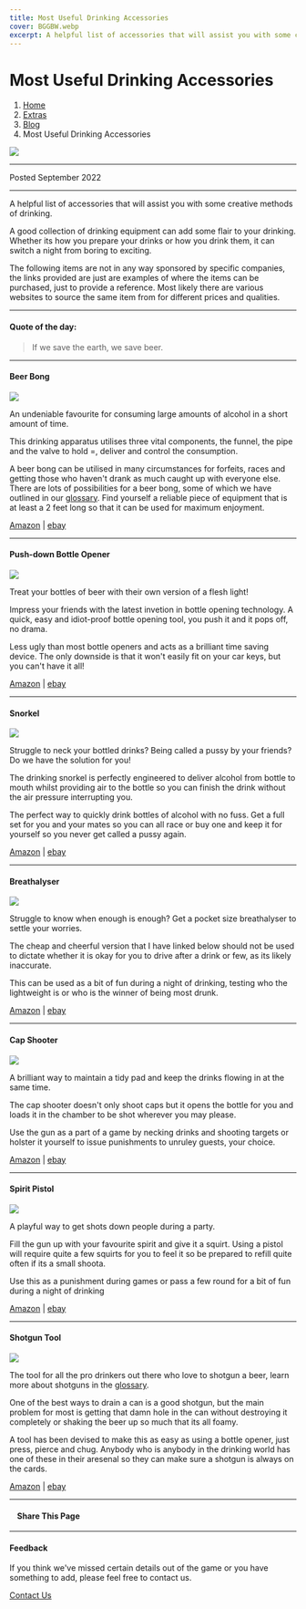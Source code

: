 ```yaml
---
title: Most Useful Drinking Accessories
cover: BGGBW.webp
excerpt: A helpful list of accessories that will assist you with some creative methods of drinking.
---
```


# Most Useful Drinking Accessories

1.  [Home](index)
2.  [Extras](extras)
3.  [Blog](extras/blog)
4.  Most Useful Drinking Accessories

![](/images/mostusefuldrinkingaccessories.webp)

* * *

Posted September 2022

* * *

A helpful list of accessories that will assist you with some creative methods of drinking.

A good collection of drinking equipment can add some flair to your drinking. Whether its how you prepare your drinks or how you drink them, it can switch a night from boring to exciting.

The following items are not in any way sponsored by specific companies, the links provided are just are examples of where the items can be purchased, just to provide a reference. Most likely there are various websites to source the same item from for different prices and qualities.

* * *

#### Quote of the day:

> If we save the earth, we save beer.

* * *

#### Beer Bong

![](/images/beerbong.webp)  
  

An undeniable favourite for consuming large amounts of alcohol in a short amount of time.

This drinking apparatus utilises three vital components, the funnel, the pipe and the valve to hold =, deliver and control the consumption.

A beer bong can be utilised in many circumstances for forfeits, races and getting those who haven't drank as much caught up with everyone else. There are lots of possibilities for a beer bong, some of which we have outlined in our [glossary](extras/glossary). Find yourself a reliable piece of equipment that is at least a 2 feet long so that it can be used for maximum enjoyment.

[Amazon](https://www.amazon.co.uk/Beer-Booze-Chugger-Funnel-Thick/dp/B07HWZK7J2/) | [ebay](https://www.ebay.co.uk/itm/203719414405)

* * *

#### Push-down Bottle Opener

![](/images/pushdownbottleopener.webp)  
  

Treat your bottles of beer with their own version of a flesh light!

Impress your friends with the latest invetion in bottle opening technology. A quick, easy and idiot-proof bottle opening tool, you push it and it pops off, no drama.

Less ugly than most bottle openers and acts as a brilliant time saving device. The only downside is that it won't easily fit on your car keys, but you can't have it all!

[Amazon](https://www.amazon.co.uk/Stainless-Automatic-Magnetic-Openers-Gadgets/dp/B08N6DDBMP) | [ebay](https://www.ebay.co.uk/itm/254849089103)

* * *

#### Snorkel

![](/images/snorkel.webp)  
  

Struggle to neck your bottled drinks? Being called a pussy by your friends? Do we have the solution for you!

The drinking snorkel is perfectly engineered to deliver alcohol from bottle to mouth whilst providing air to the bottle so you can finish the drink without the air pressure interrupting you.

The perfect way to quickly drink bottles of alcohol with no fuss. Get a full set for you and your mates so you can all race or buy one and keep it for yourself so you never get called a pussy again.

[Amazon](https://www.amazon.co.uk/YRO-Entertainment-Drinking-Dispenser-Fluorescent/dp/B094XT8F3R/) | [ebay](https://www.ebay.co.uk/itm/304632909626)

* * *

#### Breathalyser

![](/images/breathalyser.webp)  
  

Struggle to know when enough is enough? Get a pocket size breathalyser to settle your worries.

The cheap and cheerful version that I have linked below should not be used to dictate whether it is okay for you to drive after a drink or few, as its likely inaccurate.

This can be used as a bit of fun during a night of drinking, testing who the lightweight is or who is the winner of being most drunk.

[Amazon](https://www.amazon.co.uk/Breathalyser-Mouthpieces-Portable-Breathalyzer-Professional/dp/B09HS1K4K6/) | [ebay](https://www.ebay.co.uk/itm/153973384331)

* * *

#### Cap Shooter

![](/images/capshooter.webp)  
  

A brilliant way to maintain a tidy pad and keep the drinks flowing in at the same time.

The cap shooter doesn't only shoot caps but it opens the bottle for you and loads it in the chamber to be shot wherever you may please.

Use the gun as a part of a game by necking drinks and shooting targets or holster it yourself to issue punishments to unruley guests, your choice.

[Amazon](https://www.amazon.co.uk/Bottle-Opener-Shooter-Openers-Shooting/dp/B09DX3ZL97) | [ebay](https://www.ebay.co.uk/itm/374069690906)

* * *

#### Spirit Pistol

![](/images/spiritpistol.webp)  
  

A playful way to get shots down people during a party.

Fill the gun up with your favourite spirit and give it a squirt. Using a pistol will require quite a few squirts for you to feel it so be prepared to refill quite often if its a small shoota.

Use this as a punishment during games or pass a few round for a bit of fun during a night of drinking

[Amazon](https://www.amazon.co.uk/HENBRANDT-Water-Guns-Pack-2/dp/B071F3SF37) | [ebay](https://www.ebay.co.uk/itm/164903813365)

* * *

#### Shotgun Tool

![](/images/shotguntool.webp)  
  

The tool for all the pro drinkers out there who love to shotgun a beer, learn more about shotguns in the [glossary](extras/glossary).

One of the best ways to drain a can is a good shotgun, but the main problem for most is getting that damn hole in the can without destroying it completely or shaking the beer up so much that its all foamy.

A tool has been devised to make this as easy as using a bottle opener, just press, pierce and chug. Anybody who is anybody in the drinking world has one of these in their aresenal so they can make sure a shotgun is always on the cards.

[Amazon](https://www.amazon.co.uk/Pack-Shotgun-Keychain-Bottle-Shotgunning/dp/B097BQH7CM/) | [ebay](https://www.ebay.co.uk/itm/133505876019)

* * *

####     Share This Page

[](https://www.facebook.com/sharer/sharer.php?u=beergogglegames.co.uk/mostusefuldrinkingaccessories)[](https://www.instagram.com/direct/new/)[](https://twitter.com/intent/tweet?url=beergogglegames.co.uk/mostusefuldrinkingaccessories)

* * *

#### Feedback

If you think we've missed certain details out of the game or you have something to add, please feel free to contact us.

  
  
  
[Contact Us](contact)
